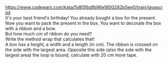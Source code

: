 https://www.codewars.com/kata/5d65fbdfb96e1800282b5ee0/train/javascript <br/>
It's your best friend's birthday! You already bought a box for the present. Now you want to pack the present in the box. You want to decorate the box with a ribbon and a bow.<br/>
But how much cm of ribbon do you need?<br/>
Write the method wrap that calculates that!<br/>
A box has a height, a width and a length (in cm). The ribbon is crossed on the side with the largest area. Opposite this side (also the side with the largest area) the loop is bound, calculate with 20 cm more tape.